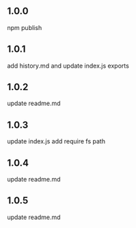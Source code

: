 ## 1.0.0
npm publish

## 1.0.1
add history.md and update index.js exports

## 1.0.2
update readme.md

## 1.0.3
update index.js
add require fs path

## 1.0.4
update readme.md

## 1.0.5
update readme.md